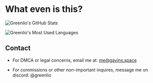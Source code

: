 # What even is this?

![Greenlio's GitHub Stats](https://github-readme-stats.vercel.app/api?username=Greenlio&theme=radical)


![Greenlio's Most Used Languages](https://github-readme-stats.vercel.app/api/top-langs/?username=greenlio&theme=radical)

## Contact
- For DMCA or legal concerns, email me at: me@gavins.space

- For commissions or other non-important inquires, message me on discord: @greenlio
